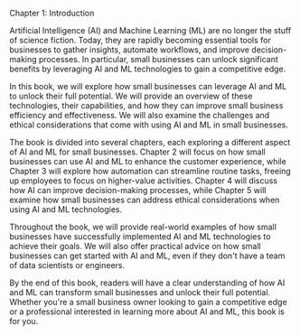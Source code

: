 Chapter 1: Introduction

Artificial Intelligence (AI) and Machine Learning (ML) are no longer the stuff of science fiction. Today, they are rapidly becoming essential tools for businesses to gather insights, automate workflows, and improve decision-making processes. In particular, small businesses can unlock significant benefits by leveraging AI and ML technologies to gain a competitive edge.

In this book, we will explore how small businesses can leverage AI and ML to unlock their full potential. We will provide an overview of these technologies, their capabilities, and how they can improve small business efficiency and effectiveness. We will also examine the challenges and ethical considerations that come with using AI and ML in small businesses.

The book is divided into several chapters, each exploring a different aspect of AI and ML for small businesses. Chapter 2 will focus on how small businesses can use AI and ML to enhance the customer experience, while Chapter 3 will explore how automation can streamline routine tasks, freeing up employees to focus on higher-value activities. Chapter 4 will discuss how AI can improve decision-making processes, while Chapter 5 will examine how small businesses can address ethical considerations when using AI and ML technologies.

Throughout the book, we will provide real-world examples of how small businesses have successfully implemented AI and ML technologies to achieve their goals. We will also offer practical advice on how small businesses can get started with AI and ML, even if they don't have a team of data scientists or engineers.

By the end of this book, readers will have a clear understanding of how AI and ML can transform small businesses and unlock their full potential. Whether you're a small business owner looking to gain a competitive edge or a professional interested in learning more about AI and ML, this book is for you.

